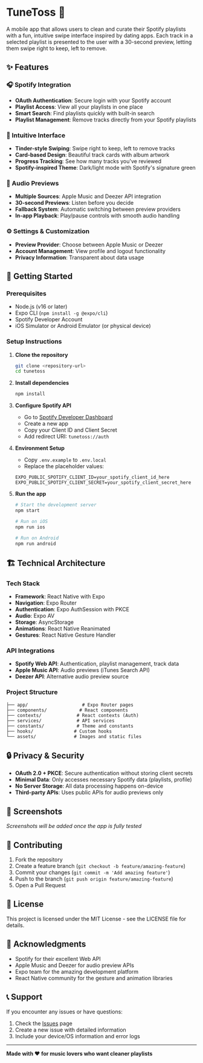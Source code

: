 # TuneToss 🎵

A mobile app that allows users to clean and curate their Spotify playlists with a fun, intuitive swipe interface inspired by dating apps. Each track in a selected playlist is presented to the user with a 30-second preview, letting them swipe right to keep, left to remove.

## ✨ Features

### 🎧 Spotify Integration
- **OAuth Authentication**: Secure login with your Spotify account
- **Playlist Access**: View all your playlists in one place
- **Smart Search**: Find playlists quickly with built-in search
- **Playlist Management**: Remove tracks directly from your Spotify playlists

### 📱 Intuitive Interface
- **Tinder-style Swiping**: Swipe right to keep, left to remove tracks
- **Card-based Design**: Beautiful track cards with album artwork
- **Progress Tracking**: See how many tracks you've reviewed
- **Spotify-inspired Theme**: Dark/light mode with Spotify's signature green

### 🎵 Audio Previews
- **Multiple Sources**: Apple Music and Deezer API integration
- **30-second Previews**: Listen before you decide
- **Fallback System**: Automatic switching between preview providers
- **In-app Playback**: Play/pause controls with smooth audio handling

### ⚙️ Settings & Customization
- **Preview Provider**: Choose between Apple Music or Deezer
- **Account Management**: View profile and logout functionality
- **Privacy Information**: Transparent about data usage

## 🚀 Getting Started

### Prerequisites
- Node.js (v16 or later)
- Expo CLI (`npm install -g @expo/cli`)
- Spotify Developer Account
- iOS Simulator or Android Emulator (or physical device)

### Setup Instructions

1. **Clone the repository**
   ```bash
   git clone <repository-url>
   cd tunetoss
   ```

2. **Install dependencies**
   ```bash
   npm install
   ```

3. **Configure Spotify API**
   - Go to [Spotify Developer Dashboard](https://developer.spotify.com/dashboard)
   - Create a new app
   - Copy your Client ID and Client Secret
   - Add redirect URI: `tunetoss://auth`

4. **Environment Setup**
   - Copy `.env.example` to `.env.local`
   - Replace the placeholder values:
   ```
   EXPO_PUBLIC_SPOTIFY_CLIENT_ID=your_spotify_client_id_here
   EXPO_PUBLIC_SPOTIFY_CLIENT_SECRET=your_spotify_client_secret_here
   ```

5. **Run the app**
   ```bash
   # Start the development server
   npm start

   # Run on iOS
   npm run ios

   # Run on Android
   npm run android
   ```

## 🏗️ Technical Architecture

### Tech Stack
- **Framework**: React Native with Expo
- **Navigation**: Expo Router
- **Authentication**: Expo AuthSession with PKCE
- **Audio**: Expo AV
- **Storage**: AsyncStorage
- **Animations**: React Native Reanimated
- **Gestures**: React Native Gesture Handler

### API Integrations
- **Spotify Web API**: Authentication, playlist management, track data
- **Apple Music API**: Audio previews (iTunes Search API)
- **Deezer API**: Alternative audio preview source

### Project Structure
```
├── app/                    # Expo Router pages
├── components/            # React components
├── contexts/             # React contexts (Auth)
├── services/             # API services
├── constants/            # Theme and constants
├── hooks/               # Custom hooks
└── assets/              # Images and static files
```

## 🔒 Privacy & Security

- **OAuth 2.0 + PKCE**: Secure authentication without storing client secrets
- **Minimal Data**: Only accesses necessary Spotify data (playlists, profile)
- **No Server Storage**: All data processing happens on-device
- **Third-party APIs**: Uses public APIs for audio previews only

## 📱 Screenshots

*Screenshots will be added once the app is fully tested*

## 🤝 Contributing

1. Fork the repository
2. Create a feature branch (`git checkout -b feature/amazing-feature`)
3. Commit your changes (`git commit -m 'Add amazing feature'`)
4. Push to the branch (`git push origin feature/amazing-feature`)
5. Open a Pull Request

## 📄 License

This project is licensed under the MIT License - see the LICENSE file for details.

## 🙏 Acknowledgments

- Spotify for their excellent Web API
- Apple Music and Deezer for audio preview APIs
- Expo team for the amazing development platform
- React Native community for the gesture and animation libraries

## 📞 Support

If you encounter any issues or have questions:
1. Check the [Issues](../../issues) page
2. Create a new issue with detailed information
3. Include your device/OS information and error logs

---

**Made with ❤️ for music lovers who want cleaner playlists**